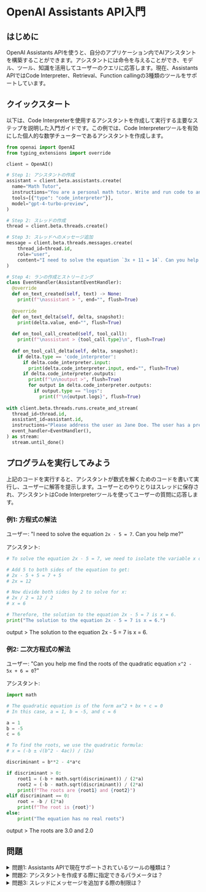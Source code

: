 # OpenAI Assistants API入門

## はじめに
OpenAI Assistants APIを使うと、自分のアプリケーション内でAIアシスタントを構築することができます。アシスタントには命令を与えることができ、モデル、ツール、知識を活用してユーザーのクエリに応答します。現在、Assistants APIではCode Interpreter、Retrieval、Function callingの3種類のツールをサポートしています。

## クイックスタート
以下は、Code Interpreterを使用するアシスタントを作成して実行する主要なステップを説明した入門ガイドです。この例では、Code Interpreterツールを有効にした個人的な数学チューターであるアシスタントを作成します。

```python
from openai import OpenAI
from typing_extensions import override

client = OpenAI()

# Step 1: アシスタントの作成  
assistant = client.beta.assistants.create(
  name="Math Tutor",
  instructions="You are a personal math tutor. Write and run code to answer math questions.",
  tools=[{"type": "code_interpreter"}],
  model="gpt-4-turbo-preview",
)

# Step 2: スレッドの作成
thread = client.beta.threads.create()

# Step 3: スレッドへのメッセージ追加
message = client.beta.threads.messages.create(
    thread_id=thread.id,
    role="user",
    content="I need to solve the equation `3x + 11 = 14`. Can you help me?"
)

# Step 4: ランの作成とストリーミング
class EventHandler(AssistantEventHandler):    
  @override
  def on_text_created(self, text) -> None:
    print(f"\nassistant > ", end="", flush=True)
      
  @override
  def on_text_delta(self, delta, snapshot):
    print(delta.value, end="", flush=True)
      
  def on_tool_call_created(self, tool_call):
    print(f"\nassistant > {tool_call.type}\n", flush=True)
  
  def on_tool_call_delta(self, delta, snapshot):
    if delta.type == 'code_interpreter':
      if delta.code_interpreter.input:
        print(delta.code_interpreter.input, end="", flush=True)
      if delta.code_interpreter.outputs:
        print(f"\n\noutput >", flush=True)
        for output in delta.code_interpreter.outputs:
          if output.type == "logs":
            print(f"\n{output.logs}", flush=True)
 
with client.beta.threads.runs.create_and_stream(
  thread_id=thread.id,
  assistant_id=assistant.id,
  instructions="Please address the user as Jane Doe. The user has a premium account.",
  event_handler=EventHandler(),
) as stream:
  stream.until_done()
```

## プログラムを実行してみよう
上記のコードを実行すると、アシスタントが数式を解くためのコードを書いて実行し、ユーザーに解答を提示します。ユーザーとのやりとりはスレッドに保存され、アシスタントはCode Interpreterツールを使ってユーザーの質問に応答します。

### 例1: 方程式の解法
ユーザー: "I need to solve the equation `2x - 5 = 7`. Can you help me?"

アシスタント: 
```python
# To solve the equation 2x - 5 = 7, we need to isolate the variable x on one side.

# Add 5 to both sides of the equation to get:
# 2x - 5 + 5 = 7 + 5
# 2x = 12

# Now divide both sides by 2 to solve for x:
# 2x / 2 = 12 / 2
# x = 6

# Therefore, the solution to the equation 2x - 5 = 7 is x = 6.
print("The solution to the equation 2x - 5 = 7 is x = 6.")
```

output >
The solution to the equation 2x - 5 = 7 is x = 6.

### 例2: 二次方程式の解法
ユーザー: "Can you help me find the roots of the quadratic equation `x^2 - 5x + 6 = 0`?"

アシスタント:
```python
import math

# The quadratic equation is of the form ax^2 + bx + c = 0
# In this case, a = 1, b = -5, and c = 6

a = 1
b = -5
c = 6

# To find the roots, we use the quadratic formula:
# x = (-b ± √(b^2 - 4ac)) / (2a)

discriminant = b**2 - 4*a*c

if discriminant > 0:
    root1 = (-b + math.sqrt(discriminant)) / (2*a)
    root2 = (-b - math.sqrt(discriminant)) / (2*a)
    print(f"The roots are {root1} and {root2}")
elif discriminant == 0:
    root = -b / (2*a)
    print(f"The root is {root}")
else:
    print("The equation has no real roots")
```

output >
The roots are 3.0 and 2.0

## 問題
<details>
<summary>問題1: Assistants APIで現在サポートされているツールの種類は？</summary>

a. Code Interpreter, Retrieval, Function calling
b. Code Interpreter, Image Generation, Retrieval  
c. Code Interpreter, Text Generation, Function calling
d. Text Generation, Image Generation, Audio Generation

<details>
<summary>回答と解説</summary>

回答: a. Code Interpreter, Retrieval, Function calling

Assistants APIは現在、Code Interpreter、Retrieval、Function callingの3種類のツールをサポートしています。

> The Assistants API currently supports three types of tools: Code Interpreter, Retrieval, and Function calling.

</details>
</details>

<details>
<summary>問題2: アシスタントを作成する際に指定できるパラメータは？</summary>

a. name, instructions, tools, model
b. name, prompt, max_tokens, model
c. name, instructions, examples, model
d. name, prompt, tools, max_tokens

<details>
<summary>回答と解説</summary>

回答: a. name, instructions, tools, model

アシスタントを作成する際は、name、instructions、tools、modelなどのパラメータを指定できます。

> An Assistant represents an entity that can be configured to respond to a user's messages using several parameters like model, instructions, and tools.

</details>
</details>

<details>
<summary>問題3: スレッドにメッセージを追加する際の制限は？</summary>

a. メッセージの数に制限はない
b. 最大10個のメッセージを追加できる
c. 最大100個のメッセージを追加できる 
d. 最大1000個のメッセージを追加できる

<details>
<summary>回答と解説</summary>

回答: a. メッセージの数に制限はない

スレッドに追加できるメッセージの数に制限はありません。モデルのコンテキストウィンドウに収まらないコンテキストは、スマートに切り捨てられます。

> There is no limit to the number of Messages you can add to Threads — we smartly truncate any context that does not fit into the model's context window.
